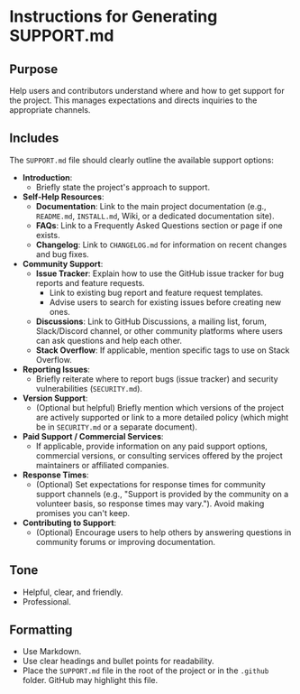# Instructions for Generating SUPPORT.md

## Purpose

Help users and contributors understand where and how to get support for the project. This manages expectations and directs inquiries to the appropriate channels.

## Includes

The `SUPPORT.md` file should clearly outline the available support options:

- **Introduction**:
  - Briefly state the project's approach to support.
- **Self-Help Resources**:
  - **Documentation**: Link to the main project documentation (e.g., `README.md`, `INSTALL.md`, Wiki, or a dedicated documentation site).
  - **FAQs**: Link to a Frequently Asked Questions section or page if one exists.
  - **Changelog**: Link to `CHANGELOG.md` for information on recent changes and bug fixes.
- **Community Support**:
  - **Issue Tracker**: Explain how to use the GitHub issue tracker for bug reports and feature requests.
    - Link to existing bug report and feature request templates.
    - Advise users to search for existing issues before creating new ones.
  - **Discussions**: Link to GitHub Discussions, a mailing list, forum, Slack/Discord channel, or other community platforms where users can ask questions and help each other.
  - **Stack Overflow**: If applicable, mention specific tags to use on Stack Overflow.
- **Reporting Issues**:
  - Briefly reiterate where to report bugs (issue tracker) and security vulnerabilities (`SECURITY.md`).
- **Version Support**:
  - (Optional but helpful) Briefly mention which versions of the project are actively supported or link to a more detailed policy (which might be in `SECURITY.md` or a separate document).
- **Paid Support / Commercial Services**:
  - If applicable, provide information on any paid support options, commercial versions, or consulting services offered by the project maintainers or affiliated companies.
- **Response Times**:
  - (Optional) Set expectations for response times for community support channels (e.g., "Support is provided by the community on a volunteer basis, so response times may vary."). Avoid making promises you can't keep.
- **Contributing to Support**:
  - (Optional) Encourage users to help others by answering questions in community forums or improving documentation.

## Tone

- Helpful, clear, and friendly.
- Professional.

## Formatting

- Use Markdown.
- Use clear headings and bullet points for readability.
- Place the `SUPPORT.md` file in the root of the project or in the `.github` folder. GitHub may highlight this file.
